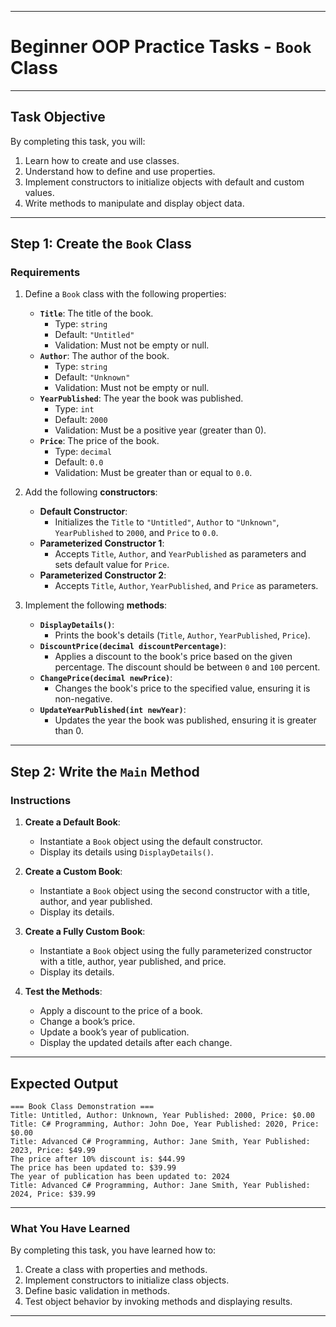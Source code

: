 ﻿---

# Beginner OOP Practice Tasks - `Book` Class 

---

## **Task Objective**

By completing this task, you will:
1. Learn how to create and use classes.
2. Understand how to define and use properties.
3. Implement constructors to initialize objects with default and custom values.
4. Write methods to manipulate and display object data.

---

## **Step 1: Create the `Book` Class**

### **Requirements**
1. Define a `Book` class with the following properties:
   - **`Title`**: The title of the book.
     - Type: `string`
     - Default: `"Untitled"`
     - Validation: Must not be empty or null.
   - **`Author`**: The author of the book.
     - Type: `string`
     - Default: `"Unknown"`
     - Validation: Must not be empty or null.
   - **`YearPublished`**: The year the book was published.
     - Type: `int`
     - Default: `2000`
     - Validation: Must be a positive year (greater than 0).
   - **`Price`**: The price of the book.
     - Type: `decimal`
     - Default: `0.0`
     - Validation: Must be greater than or equal to `0.0`.

2. Add the following **constructors**:
   - **Default Constructor**:
     - Initializes the `Title` to `"Untitled"`, `Author` to `"Unknown"`, `YearPublished` to `2000`, and `Price` to `0.0`.
   - **Parameterized Constructor 1**:
     - Accepts `Title`, `Author`, and `YearPublished` as parameters and sets default value for `Price`.
   - **Parameterized Constructor 2**:
     - Accepts `Title`, `Author`, `YearPublished`, and `Price` as parameters.

3. Implement the following **methods**:
   - **`DisplayDetails()`**:
     - Prints the book's details (`Title`, `Author`, `YearPublished`, `Price`).
   - **`DiscountPrice(decimal discountPercentage)`**:
     - Applies a discount to the book's price based on the given percentage. The discount should be between `0` and `100` percent.
   - **`ChangePrice(decimal newPrice)`**:
     - Changes the book's price to the specified value, ensuring it is non-negative.
   - **`UpdateYearPublished(int newYear)`**:
     - Updates the year the book was published, ensuring it is greater than 0.

---

## **Step 2: Write the `Main` Method**

### **Instructions**
1. **Create a Default Book**:
   - Instantiate a `Book` object using the default constructor.
   - Display its details using `DisplayDetails()`.

2. **Create a Custom Book**:
   - Instantiate a `Book` object using the second constructor with a title, author, and year published.
   - Display its details.

3. **Create a Fully Custom Book**:
   - Instantiate a `Book` object using the fully parameterized constructor with a title, author, year published, and price.
   - Display its details.

4. **Test the Methods**:
   - Apply a discount to the price of a book.
   - Change a book’s price.
   - Update a book’s year of publication.
   - Display the updated details after each change.

---

## **Expected Output**

```
=== Book Class Demonstration ===
Title: Untitled, Author: Unknown, Year Published: 2000, Price: $0.00
Title: C# Programming, Author: John Doe, Year Published: 2020, Price: $0.00
Title: Advanced C# Programming, Author: Jane Smith, Year Published: 2023, Price: $49.99
The price after 10% discount is: $44.99
The price has been updated to: $39.99
The year of publication has been updated to: 2024
Title: Advanced C# Programming, Author: Jane Smith, Year Published: 2024, Price: $39.99
```

---

### **What You Have Learned**
By completing this task, you have learned how to:
1. Create a class with properties and methods.
2. Implement constructors to initialize class objects.
3. Define basic validation in methods.
4. Test object behavior by invoking methods and displaying results.

---